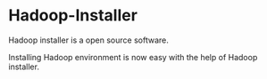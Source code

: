 # Hadoop-Installer
Hadoop installer is a open source software.

Installing Hadoop environment is now easy with the help of Hadoop installer.
